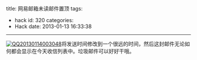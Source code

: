 title: 网易邮箱未读邮件置顶
tags:
  - hack
id: 320
categories:
  - Hack
date: 2013-01-13 16:33:38
---

[![QQ20130114003048](http://7xnueu.com1.z0.glb.clouddn.com/2013/01/QQ20130114003048.png)](http://dlinux.sinaapp.com/2013/01/13/hack%e7%bd%91%e6%98%93%e9%82%ae%e7%ae%b1%e6%9c%aa%e8%af%bb%e9%82%ae%e4%bb%b6%e7%bd%ae%e9%a1%b6/qq%e6%88%aa%e5%9b%be20130114003048/)将发送时间修改到一个很远的时间，然后这封邮件无论如何都会显示在今天收信列表中。垃圾邮件可以好好干哦。